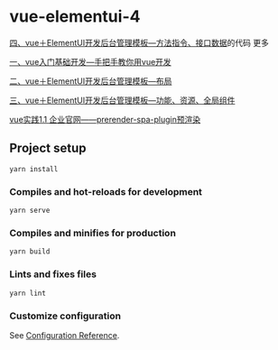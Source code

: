 # vue-elementui-4
[四、vue＋ElementUI开发后台管理模板—方法指令、接口数据](https://www.jianshu.com/p/e770b948d99c)的代码
更多

[一、vue入门基础开发—手把手教你用vue开发](https://www.jianshu.com/p/4d9b2183601d)

[二、vue＋ElementUI开发后台管理模板—布局](https://www.jianshu.com/p/ec2e64acb5da)

[三、vue＋ElementUI开发后台管理模板—功能、资源、全局组件](https://www.jianshu.com/p/8ab72e99d46d)

[vue实践1.1 企业官网——prerender-spa-plugin预渲染](https://www.jianshu.com/p/f3f0e480ba86)
## Project setup
```
yarn install
```

### Compiles and hot-reloads for development
```
yarn serve
```

### Compiles and minifies for production
```
yarn build
```

### Lints and fixes files
```
yarn lint
```

### Customize configuration
See [Configuration Reference](https://cli.vuejs.org/config/).
